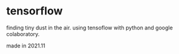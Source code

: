 # tensorflow

finding tiny dust in the air.
using tensoflow with python and google colaboratory.

made in 2021.11

